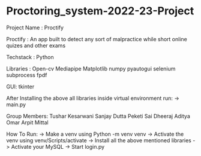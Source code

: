 # Proctoring_system-2022-23-Project

Project Name : Proctify

Proctify : An app built to detect any sort of malpractice while short online quizes and other exams

Techstack : Python
    
Libraries : 
   Open-cv
   Mediapipe
   Matplotlib
   numpy
   pyautogui
   selenium
   subprocess
   fpdf

GUI:
  tkinter

After Installing the above all libraries inside virtual environment run:
-> main.py



Group Members:
   Tushar Kesarwani
   Sanjay Dutta
   Peketi Sai Dheeraj
   Aditya Omar
   Arpit Mittal

How To Run: 
  -> Make a venv using Python -m venv venv
  -> Activate the venv using venv/Scripts/activate
  -> Install all the above mentioned libraries
  -> Activate your MySQL
  -> Start login.py





